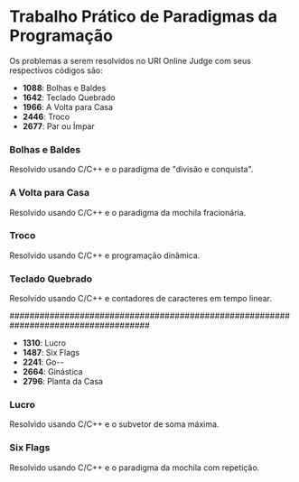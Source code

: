 # Trabalho Prático de Paradigmas da Programação

Os problemas a serem resolvidos no URI Online Judge com seus respectivos códigos são:

- **1088**: Bolhas e Baldes
- **1642**: Teclado Quebrado
- **1966**: A Volta para Casa
- **2446**: Troco
- **2677**: Par ou Ímpar

### Bolhas e Baldes
Resolvido usando C/C++ e o paradigma de "divisão e conquista".

### A Volta para Casa
Resolvido usando C/C++ e o paradigma da mochila fracionária.

### Troco
Resolvido usando C/C++ e programação dinâmica.

### Teclado Quebrado
Resolvido usando C/C++ e contadores de caracteres em tempo linear.

####################################################################################

- **1310**: Lucro
- **1487**: Six Flags
- **2241**: Go--
- **2664**: Ginástica
- **2796**: Planta da Casa

### Lucro
Resolvido usando C/C++ e o subvetor de soma máxima.

### Six Flags
Resolvido usando C/C++ e o paradigma da mochila com repetição.